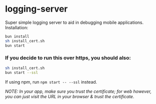 # logging-server

Super simple logging server to aid in debugging mobile applications.
Installation:

```bash
bun install
sh install_cert.sh
bun start
```

### If you decide to run this over https, you should also:

```bash
sh install_cert.sh
bun start --ssl
```

If using npm, run `npm start -- --ssl` instead.

_NOTE: In your app, make sure you trust the certificate; for web however, you can just visit the URL in your browser & trust the certificate._
